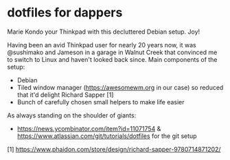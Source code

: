 # dotfiles for dappers

Marie Kondo your Thinkpad with this decluttered Debian setup. Joy!

Having been an avid Thinkpad user for nearly 20 years now, it was @sushimako and Jameson in a garage in Walnut Creek that convinced me to switch to Linux and haven't looked back since. Main components of the setup:

* Debian
* Tiled window manager (https://awesomewm.org in our case) so reduced that it'd delight Richard Sapper [1]
* Bunch of carefully chosen small helpers to make life easier

As always standing on the shoulder of giants:

* https://news.ycombinator.com/item?id=11071754 & https://www.atlassian.com/git/tutorials/dotfiles for the git setup

[1] https://www.phaidon.com/store/design/richard-sapper-9780714871202/
